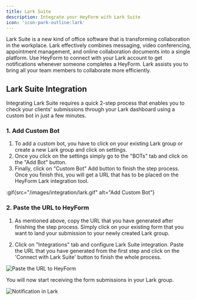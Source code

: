 ```yaml
---
title: Lark Suite
description: Integrate your HeyForm with Lark Suite
icon: 'icon-park-outline:lark'
---
```


Lark Suite is a new kind of office software that is transforming collaboration in the workplace. Lark effectively combines messaging, video conferencing, appointment management, and online collaboration documents into a single platform. Use HeyForm to connect with your Lark account to get notifications whenever someone completes a HeyForm. Lark assists you to bring all your team members to collaborate more efficiently.

## Lark Suite Integration

Integrating Lark Suite requires a quick 2-step process that enables you to check your clients' submissions through your Lark dashboard using a custom bot in just a few minutes.

### 1. Add Custom Bot

1. To add a custom bot, you have to click on your existing Lark group or create a new Lark group and click on settings.
2. Once you click on the settings simply go to the "BOTs" tab and click on the "Add Bot" button.
3. Finally, click on "Custom Bot" Add button to finish the step process. Once you finish this, you will get a URL that has to be placed on the HeyForm Lark integration tool.

:gif{src="/images/integration/lark.gif" alt="Add Custom Bot"}

### 2. Paste the URL to HeyForm

1. As mentioned above, copy the URL that you have generated after finishing the step process. Simply click on your existing form that you want to land your submission to your newly created Lark group.

2. Click on "Integrations" tab and configure Lark Suite integration. Paste the URL that you have generated from the first step and click on the 'Connect with Lark Suite' button to finish the whole process.

<img
  src="/images/integration/lark-02.png"
  alt="Paste the URL to HeyForm"
  data-zoomable
/>

You will now start receiving the form submissions in your Lark group.

<img
  src="/images/integration/lark-03.png"
  alt="Notification in Lark"
  data-zoomable
/>
